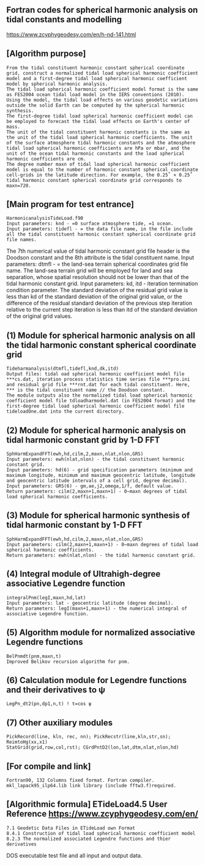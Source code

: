 ## Fortran codes for spherical harmonic analysis on tidal constants and modelling
https://www.zcyphygeodesy.com/en/h-nd-141.html
## [Algorithm purpose]
    From the tidal constituent harmonic constant spherical coordinate grid, construct a normalized tidal load spherical harmonic coefficient model and a first-degree tidal load spherical harmonic coefficient model by spherical harmonic analysis. 
    The tidal load spherical harmonic coefficient model format is the same as FES2004 ocean tidal load model in the IERS conventions (2010). Using the model, the tidal load effects on various geodetic variations outside the solid Earth can be computed by the spherical harmonic synthesis.
    The first-degree tidal load spherical harmonic coefficient model can be employed to forecast the tidal load effects on Earth's center of mass.
    The unit of the tidal constituent harmonic constants is the same as the unit of the tidal load spherical harmonic coefficients. The unit of the surface atmosphere tidal harmonic constants and the atmosphere tidal load spherical harmonic coefficients are hPa or mbar, and the unit of the ocean tidal harmonic constants and the load spherical harmonic coefficients are cm.
    The degree number maxn of tidal load spherical harmonic coefficient model is equal to the number of harmonic constant spherical coordinate cell-grids in the latitude direction. For example, the 0.25˚ × 0.25˚ tidal harmonic constant spherical coordinate grid corresponds to maxn=720.
## [Main program for test entrance]
    HarmonicanalysisTideLoad.f90
    Input parameters: knd - =0 surface atmosphere tide, =1 ocean.
    Input parameters: tidefl - = the data file name, in the file include all the tidal constituent harmonic constant spherical coordinate grid file names.
The 7th numerical value of tidal harmonic constant grid file header is the Doodson constant and the 8th attribute is the tidal constituent name.
    Input parameters: dtmfl - = the land-sea terrain spherical coordinates grid file name. The land-sea terrain grid will be employed for land and sea separation, whose spatial resolution should not be lower than that of the tidal harmonic constant grid.
    Input parameters: kd, itd - iteration termination condition parameter. The standard deviation of the residual grid value is less than kd of the standard deviation of the original grid value, or the difference of the residual standard deviation of the previous step iteration relative to the current step iteration is less than itd of the standard deviation of the original grid values.
## (1) Module for spherical harmonic analysis on all the tidal harmonic constant spherical coordinate grid
    Tideharmanalysis(dtmfl,tidefl,knd,dk,itd)
    Output files: tidal oad spherical harmonic coefficient model file ***cs.dat, iteration process statistics time series file ***pro.ini and residual grid file ***rnt.dat for each tidal constituent. Here, *** is the tidal constituent name // the Doodson constant.
    The module outputs also the normalized tidal load spherical harmonic coefficient model file tdloadharmodel.dat (in FES2004 format) and the first-degree tidal load spherical harmonic coefficient model file tideloadOne.dat into the current directory.
## (2) Module for spherical harmonic analysis on tidal harmonic constant grid by 1-D FFT
    SphHarmExpandFFT(ewh,hd,cilm,2,maxn,nlat,nlon,GRS)
    Input parameters: ewh(nlat,nlon) - the tidal constituent harmonic constant grid.
    Input parameters: hd(6) - grid specification parameters (minimum and maximum longitude, minimum and maximum geocentric latitude, longitude and geocentric latitude intervals of a cell grid, degree decimal).
    Input parameters: GRS(6) - gm,ae,j2,omega,1/f, default value.
    Return parameters: cilm(2,maxn+1,maxn+1) - 0~maxn degrees of tidal load spherical harmonic coefficients.
## (3) Module for spherical harmonic synthesis of tidal harmonic constant by 1-D FFT
    SphHarmExpandFFT(ewh,hd,cilm,2,maxn,nlat,nlon,GRS)
    Input parameters: cilm(2,maxn+1,maxn+1) - 0~maxn degrees of tidal load spherical harmonic coefficients.
    Return parameters: ewh(nlat,nlon) - the tidal harmonic constant grid.
## (4) Integral module of Ultrahigh-degree associative Legendre function
    integralPnm(legI,maxn,hd,lat)
    Input parameters: lat - geocentric latitude (degree decimal).
    Return parameters: legI(maxn+1,maxn+1) - the numerical integral of associative Legendre function.
## (5) Algorithm module for normalized associative Legendre functions
    BelPnmdt(pnm,maxn,t)
    Improved Belikov recursion algorithm for pnm.
## (6) Calculation module for Legendre functions and their derivatives to ψ
    LegPn_dt2(pn,dp1,n,t) ! t=cos ψ
## (7) Other auxiliary modules
    PickRecord(line, kln, rec, nn); PickRecstr(line,kln,str,sn); ReimtoHg(xx,x1)
    StatGrid(grid,row,col,rst); CGrdPntD2(lon,lat,dtm,nlat,nlon,hd)
## [For compile and link]
    Fortran90, 132 Columns fixed format. Fortran compiler. mkl_lapack95_ilp64.lib link library (include fftw3.f)required.
## [Algorithmic formula] ETideLoad4.5 User Reference https://www.zcyphygeodesy.com/en/
    7.1 Geodetic Data Files in ETideLoad own Format
    8.4.1 Construction of tidal load spherical harmonic coefficient model
    8.2.3 The normalized associated Legendre functions and thier derivatives
DOS executable test file and all input and output data.

